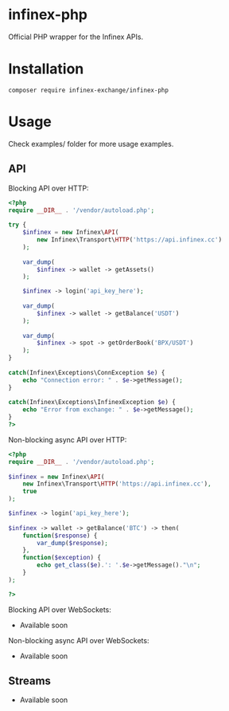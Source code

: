 
# infinex-php
Official PHP wrapper for the Infinex APIs.

# Installation
`composer require infinex-exchange/infinex-php`

# Usage
Check examples/ folder for more usage examples.

## API
Blocking API over HTTP:
```php
<?php
require __DIR__ . '/vendor/autoload.php';
    
try {
    $infinex = new Infinex\API(
	    new Infinex\Transport\HTTP('https://api.infinex.cc')
	);
	
    var_dump(
        $infinex -> wallet -> getAssets()
    );

	$infinex -> login('api_key_here');
    
    var_dump(
        $infinex -> wallet -> getBalance('USDT')
    );
    
    var_dump(
        $infinex -> spot -> getOrderBook('BPX/USDT')
    );
}
    
catch(Infinex\Exceptions\ConnException $e) {
    echo "Connection error: " . $e->getMessage();
}
    
catch(Infinex\Exceptions\InfinexException $e) {
    echo "Error from exchange: " . $e->getMessage();
}    
?>
```
Non-blocking async API over HTTP:
```php
<?php
require __DIR__ . '/vendor/autoload.php';
    
$infinex = new Infinex\API(
	new Infinex\Transport\HTTP('https://api.infinex.cc'),
	true
);

$infinex -> login('api_key_here');
	
$infinex -> wallet -> getBalance('BTC') -> then(
	function($response) {
		var_dump($response);
	},
	function($exception) {
		echo get_class($e).': '.$e->getMessage()."\n";
	}
);

?>
```
Blocking API over WebSockets:
 - Available soon

Non-blocking async API over WebSockets:
- Available soon

## Streams
- Available soon